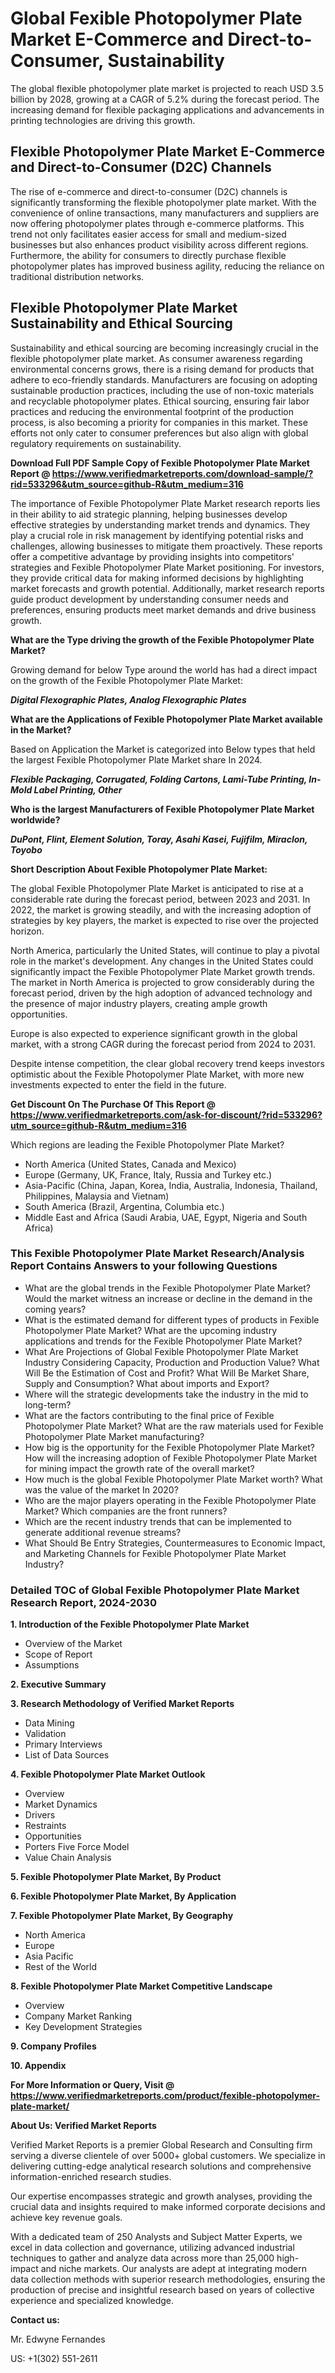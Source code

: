 <h1>Global Fexible Photopolymer Plate Market E-Commerce and Direct-to-Consumer, Sustainability</h1><p class=""><p>The global flexible photopolymer plate market is projected to reach USD 3.5 billion by 2028, growing at a CAGR of 5.2% during the forecast period. The increasing demand for flexible packaging applications and advancements in printing technologies are driving this growth.</p><h2>Flexible Photopolymer Plate Market E-Commerce and Direct-to-Consumer (D2C) Channels</h2><p>The rise of e-commerce and direct-to-consumer (D2C) channels is significantly transforming the flexible photopolymer plate market. With the convenience of online transactions, many manufacturers and suppliers are now offering photopolymer plates through e-commerce platforms. This trend not only facilitates easier access for small and medium-sized businesses but also enhances product visibility across different regions. Furthermore, the ability for consumers to directly purchase flexible photopolymer plates has improved business agility, reducing the reliance on traditional distribution networks.</p><h2>Flexible Photopolymer Plate Market Sustainability and Ethical Sourcing</h2><p>Sustainability and ethical sourcing are becoming increasingly crucial in the flexible photopolymer plate market. As consumer awareness regarding environmental concerns grows, there is a rising demand for products that adhere to eco-friendly standards. Manufacturers are focusing on adopting sustainable production practices, including the use of non-toxic materials and recyclable photopolymer plates. Ethical sourcing, ensuring fair labor practices and reducing the environmental footprint of the production process, is also becoming a priority for companies in this market. These efforts not only cater to consumer preferences but also align with global regulatory requirements on sustainability.</p></p><p class=""><strong>Download Full PDF Sample Copy of Fexible Photopolymer Plate Market Report @ <a href="https://www.verifiedmarketreports.com/download-sample/?rid=533296&utm_source=github-R&utm_medium=316" target="_blank">https://www.verifiedmarketreports.com/download-sample/?rid=533296&utm_source=github-R&utm_medium=316</a></strong></p><p>The importance of&nbsp;Fexible Photopolymer Plate Market research reports lies in their ability to aid strategic planning, helping businesses develop effective strategies by understanding market trends and dynamics. They play a crucial role in risk management by identifying potential risks and challenges, allowing businesses to mitigate them proactively. These reports offer a competitive advantage by providing insights into competitors' strategies and Fexible Photopolymer Plate Market positioning. For investors, they provide critical data for making informed decisions by highlighting market forecasts and growth potential. Additionally, market research reports guide product development by understanding consumer needs and preferences, ensuring products meet market demands and drive business growth.</p><p><strong>What are the&nbsp;Type driving the growth of the Fexible Photopolymer Plate Market?</strong></p><p id="" class="">Growing demand for below Type around the world has had a direct impact on the growth of the Fexible Photopolymer Plate Market:</p><p class=""><em><strong>Digital Flexographic Plates, Analog Flexographic Plates</strong></em></p><p class=""><strong>What are the&nbsp;Applications&nbsp;of Fexible Photopolymer Plate Market available in the Market?</strong></p><p id="" class="">Based on Application the Market is categorized into Below types that held the largest Fexible Photopolymer Plate Market share In 2024.</p><p class=""><em><strong>Flexible Packaging, Corrugated, Folding Cartons, Lami-Tube Printing, In-Mold Label Printing, Other</strong></em></p><p class=""><strong>Who is the largest Manufacturers of Fexible Photopolymer Plate Market worldwide?</strong></p><p><em><strong>DuPont, Flint, Element Solution, Toray, Asahi Kasei, Fujifilm, Miraclon, Toyobo</strong></em></p><p id="" class=""><strong>Short Description About Fexible Photopolymer Plate Market:</strong></p><p>The global Fexible Photopolymer Plate Market is anticipated to rise at a considerable rate during the forecast period, between 2023 and 2031. In 2022, the market is growing steadily, and with the increasing adoption of strategies by key players, the market is expected to rise over the projected horizon.</p><p>North America, particularly the United States, will continue to play a pivotal role in the market's development. Any changes in the United States could significantly impact the Fexible Photopolymer Plate Market growth trends. The market in North America is projected to grow considerably during the forecast period, driven by the high adoption of advanced technology and the presence of major industry players, creating ample growth opportunities.</p><p>Europe is also expected to experience significant growth in the global market, with a strong CAGR during the forecast period from 2024 to 2031.</p><p>Despite intense competition, the clear global recovery trend keeps investors optimistic about the Fexible Photopolymer Plate Market, with more new investments expected to enter the field in the future.</p><p id="" class=""><strong>Get Discount On The Purchase Of This Report @ <a href="https://www.verifiedmarketreports.com/ask-for-discount/?rid=533296?utm_source=github-R&utm_medium=316" target="_blank">https://www.verifiedmarketreports.com/ask-for-discount/?rid=533296?utm_source=github-R&utm_medium=316</a></strong></p><p class="">Which regions are leading the Fexible Photopolymer Plate Market?</p><ul><li>North America (United States, Canada and Mexico)</li><li>Europe (Germany, UK, France, Italy, Russia and Turkey etc.)</li><li>Asia-Pacific (China, Japan, Korea, India, Australia, Indonesia, Thailand, Philippines, Malaysia and Vietnam)</li><li>South America (Brazil, Argentina, Columbia etc.)</li><li>Middle East and Africa (Saudi Arabia, UAE, Egypt, Nigeria and South Africa)</li></ul><h3 id="" class="">This Fexible Photopolymer Plate Market Research/Analysis Report Contains Answers to your following Questions</h3><ul><li>What are the global trends in the Fexible Photopolymer Plate Market? Would the market witness an increase or decline in the demand in the coming years?</li><li>What is the estimated demand for different types of products in Fexible Photopolymer Plate Market? What are the upcoming industry applications and trends for the Fexible Photopolymer Plate Market?</li><li>What Are Projections of Global Fexible Photopolymer Plate Market Industry Considering Capacity, Production and Production Value? What Will Be the Estimation of Cost and Profit? What Will Be Market Share, Supply and Consumption? What about imports and Export?</li><li>Where will the strategic developments take the industry in the mid to long-term?</li><li>What are the factors contributing to the final price of Fexible Photopolymer Plate Market? What are the raw materials used for Fexible Photopolymer Plate Market manufacturing?</li><li>How big is the opportunity for the Fexible Photopolymer Plate Market? How will the increasing adoption of Fexible Photopolymer Plate Market for mining impact the growth rate of the overall market?</li><li>How much is the global Fexible Photopolymer Plate Market worth? What was the value of the market In 2020?</li><li>Who are the major players operating in the Fexible Photopolymer Plate Market? Which companies are the front runners?</li><li>Which are the recent industry trends that can be implemented to generate additional revenue streams?</li><li>What Should Be Entry Strategies, Countermeasures to Economic Impact, and Marketing Channels for Fexible Photopolymer Plate Market Industry?</li></ul><h3 id="" class="">Detailed TOC of Global Fexible Photopolymer Plate Market Research Report, 2024-2030</h3><p id="" class=""><strong>1. Introduction of the Fexible Photopolymer Plate Market</strong></p><ul><li>Overview of the Market</li><li>Scope of Report</li><li>Assumptions</li></ul><p id="" class=""><strong>2. Executive Summary</strong></p><p id="" class=""><strong>3. Research Methodology of Verified Market Reports</strong></p><ul><li>Data Mining</li><li>Validation</li><li>Primary Interviews</li><li>List of Data Sources</li></ul><p id="" class=""><strong>4. Fexible Photopolymer Plate Market Outlook</strong></p><ul><li>Overview</li><li>Market Dynamics</li><li>Drivers</li><li>Restraints</li><li>Opportunities</li><li>Porters Five Force Model</li><li>Value Chain Analysis</li></ul><p id="" class=""><strong>5. Fexible Photopolymer Plate Market, By Product</strong></p><p id="" class=""><strong>6. Fexible Photopolymer Plate Market, By Application</strong></p><p id="" class=""><strong>7. Fexible Photopolymer Plate Market, By Geography</strong></p><ul><li>North America</li><li>Europe</li><li>Asia Pacific</li><li>Rest of the World</li></ul><p id="" class=""><strong>8. Fexible Photopolymer Plate Market Competitive Landscape</strong></p><ul><li>Overview</li><li>Company Market Ranking</li><li>Key Development Strategies</li></ul><p id="" class=""><strong>9. Company Profiles</strong></p><p id="" class=""><strong>10. Appendix</strong></p><p id="" class=""><strong>For More Information or Query, Visit @ <a href="https://www.verifiedmarketreports.com/product/fexible-photopolymer-plate-market/" target="_blank">https://www.verifiedmarketreports.com/product/fexible-photopolymer-plate-market/</a></strong></p><p id="" class=""><strong>About Us: Verified Market Reports</strong></p><p id="" class="">Verified Market Reports is a premier Global Research and Consulting firm serving a diverse clientele of over 5000+ global customers. We specialize in delivering cutting-edge analytical research solutions and comprehensive information-enriched research studies.</p><p id="" class="">Our expertise encompasses strategic and growth analyses, providing the crucial data and insights required to make informed corporate decisions and achieve key revenue goals.</p><p id="" class="">With a dedicated team of 250 Analysts and Subject Matter Experts, we excel in data collection and governance, utilizing advanced industrial techniques to gather and analyze data across more than 25,000 high-impact and niche markets. Our analysts are adept at integrating modern data collection methods with superior research methodologies, ensuring the production of precise and insightful research based on years of collective experience and specialized knowledge.</p><p id="" class=""><strong>Contact us:</strong></p><p id="" class="">Mr. Edwyne Fernandes</p><p id="" class="">US: +1(302) 551-2611</p>